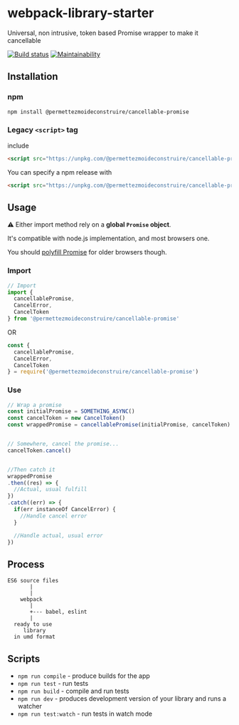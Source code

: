 # webpack-library-starter

Universal, non intrusive, token based Promise wrapper to make it cancellable

[![Build status](https://travis-ci.org/permettez-moi-de-construire/cancellable-promise.svg?branch=master)](https://travis-ci.org/permettez-moi-de-construire/cancellable-promise.svg?branch=master) [![Maintainability](https://api.codeclimate.com/v1/badges/f450bd914887df9c6ddc/maintainability)](https://codeclimate.com/github/permettez-moi-de-construire/cancellable-promise/maintainability)

## Installation

### npm

```bash
npm install @permettezmoideconstruire/cancellable-promise
```

### Legacy `<script>` tag
include

```html
<script src="https://unpkg.com/@permettezmoideconstruire/cancellable-promise"></script>
```

You can specify a npm release with

```html
<script src="https://unpkg.com/@permettezmoideconstruire/cancellable-promise@0.0.2"></script>
```

## Usage

:warning: Either import method rely on a **global `Promise` object**.

It's compatible with node.js implementation, and most browsers one.

You should [polyfill Promise](https://github.com/zloirock/core-js) for older browsers though.

### Import

```javascript
// Import
import {
  cancellablePromise,
  CancelError,
  CancelToken
} from '@permettezmoideconstruire/cancellable-promise'
```

OR

```javascript
const {
  cancellablePromise,
  CancelError,
  CancelToken
} = require('@permettezmoideconstruire/cancellable-promise')
```

### Use

```javascript
// Wrap a promise
const initialPromise = SOMETHING_ASYNC()
const cancelToken = new CancelToken()
const wrappedPromise = cancellablePromise(initialPromise, cancelToken)


// Somewhere, cancel the promise...
cancelToken.cancel()


//Then catch it
wrappedPromise
.then((res) => {
  //Actual, usual fulfill
})
.catch((err) => {
  if(err instanceOf CancelError) {
    //Handle cancel error
  }

  //Handle actual, usual error
})
```

## Process

```
ES6 source files
       |
       |
    webpack
       |
       +--- babel, eslint
       |
  ready to use
     library
  in umd format
```

## Scripts

* `npm run compile` - produce builds for the app
* `npm run test` - run tests
* `npm run build` - compile and run tests
* `npm run dev` - produces development version of your library and runs a watcher
* `npm run test:watch` - run tests in watch mode
